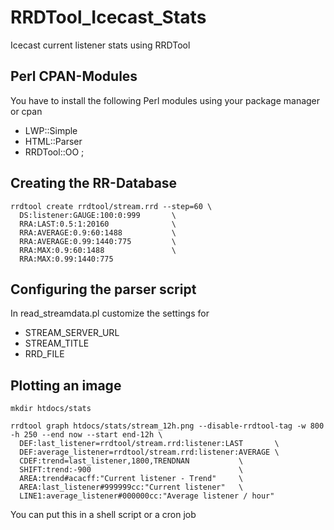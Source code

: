 RRDTool_Icecast_Stats
=====================

Icecast current listener stats using RRDTool

Perl CPAN-Modules
-----------------

You have to install the following Perl modules using your package manager or cpan

- LWP::Simple
- HTML::Parser
- RRDTool::OO ;

Creating the RR-Database
------------------------

    rrdtool create rrdtool/stream.rrd --step=60 \
      DS:listener:GAUGE:100:0:999       \
      RRA:LAST:0.5:1:20160              \
      RRA:AVERAGE:0.9:60:1488           \
      RRA:AVERAGE:0.99:1440:775         \
      RRA:MAX:0.9:60:1488               \
      RRA:MAX:0.99:1440:775

Configuring the parser script
----------------------

In read_streamdata.pl customize the settings for

- STREAM_SERVER_URL
- STREAM_TITLE
- RRD_FILE

Plotting an image
-----------------

    mkdir htdocs/stats

    rrdtool graph htdocs/stats/stream_12h.png --disable-rrdtool-tag -w 800 -h 250 --end now --start end-12h \
      DEF:last_listener=rrdtool/stream.rrd:listener:LAST       \
      DEF:average_listener=rrdtool/stream.rrd:listener:AVERAGE \
      CDEF:trend=last_listener,1800,TRENDNAN           \
      SHIFT:trend:-900                                 \
      AREA:trend#acacff:"Current listener - Trend"     \
      AREA:last_listener#999999cc:"Current listener"   \
      LINE1:average_listener#000000cc:"Average listener / hour"

You can put this in a shell script or a cron job
